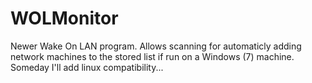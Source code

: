 # WOLMonitor
Newer Wake On LAN program.  Allows scanning for automaticly adding network machines to the stored list if run on a Windows (7) machine.  Someday I'll add linux compatibility...
